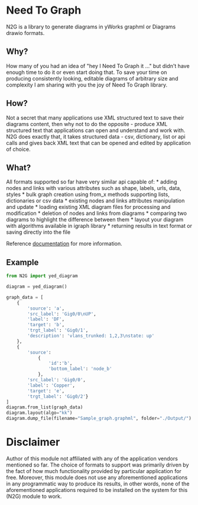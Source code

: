 # Need To Graph

N2G is a library to generate diagrams in yWorks graphml or Diagrams drawio formats.

## Why?

How many of you had an idea of "hey I Need To Graph it ..." but didn't have enough time to do it or even start doing that. To save your time on producing consistently looking, editable diagrams of arbitrary size and complexity I am sharing with you the joy of Need To Graph library.

## How?

Not a secret that many applications use XML structured text to save their diagrams content, then why not to do the opposite - produce XML structured text that applications can open and understand and work with. N2G does exactly that, it takes structured data - csv, dictionary, list or api calls and gives back XML text that can be opened and edited by application of choice.

## What?

All formats supported so far have very similar api capable of:
	* adding nodes and links with various attributes such as shape, labels, urls, data, styles
	* bulk graph creation using from_x methods supporting lists, dictionaries or csv data
	* existing nodes and links attributes manipulation and update
	* loading existing XML diagram files for processing and modification
	* deletion of nodes and links from diagrams
	* comparing two diagrams to highlight the difference between them
	* layout your diagram with algorithms available in igraph library
	* returning results in text format or saving directly into the file

Reference [documentation](https://n2g.readthedocs.io) for more information.

## Example

```python
from N2G import yed_diagram

diagram = yed_diagram()

graph_data = [
    {
        'source': 'a', 
        'src_label': 'Gig0/0\nUP', 
        'label': 'DF', 
        'target': 'b', 
        'trgt_label': 'Gig0/1', 
        'description': 'vlans_trunked: 1,2,3\nstate: up'
    },
    {
        'source': 
            {
                'id':'b', 
                'bottom_label': 'node_b'
            }, 
        'src_label': 'Gig0/0', 
        'label': 'Copper', 
        'target': 'e', 
        'trgt_label': 'Gig0/2'}
]
diagram.from_list(graph_data)
diagram.layout(algo="kk")
diagram.dump_file(filename="Sample_graph.graphml", folder="./Output/")  
```

# Disclaimer

Author of this module not affiliated with any of the application vendors mentioned so far. The choice of formats to support was primarily driven by the fact of how much functionality provided by particular application for free. Moreover, this module does not use any aforementioned applications in any programmatic way to produce its results, in other words, none of the aforementioned applications required to be installed on the system for this (N2G) module to work.